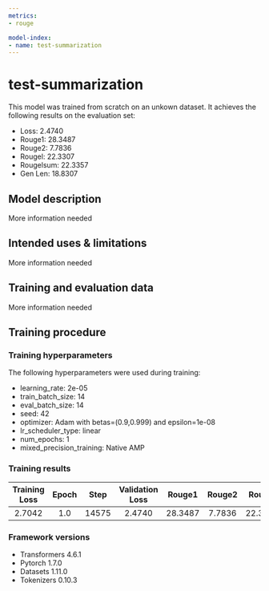 ```yaml
---
metrics:
- rouge

model-index:
- name: test-summarization
---
```


<!-- This model card has been generated automatically according to the information the Trainer had access to. You
should probably proofread and complete it, then remove this comment. -->

# test-summarization

This model was trained from scratch on an unkown dataset.
It achieves the following results on the evaluation set:
- Loss: 2.4740
- Rouge1: 28.3487
- Rouge2: 7.7836
- Rougel: 22.3307
- Rougelsum: 22.3357
- Gen Len: 18.8307

## Model description

More information needed

## Intended uses & limitations

More information needed

## Training and evaluation data

More information needed

## Training procedure

### Training hyperparameters

The following hyperparameters were used during training:
- learning_rate: 2e-05
- train_batch_size: 14
- eval_batch_size: 14
- seed: 42
- optimizer: Adam with betas=(0.9,0.999) and epsilon=1e-08
- lr_scheduler_type: linear
- num_epochs: 1
- mixed_precision_training: Native AMP

### Training results

| Training Loss | Epoch | Step  | Validation Loss | Rouge1  | Rouge2 | Rougel  | Rougelsum | Gen Len |
|:-------------:|:-----:|:-----:|:---------------:|:-------:|:------:|:-------:|:---------:|:-------:|
| 2.7042        | 1.0   | 14575 | 2.4740          | 28.3487 | 7.7836 | 22.3307 | 22.3357   | 18.8307 |


### Framework versions

- Transformers 4.6.1
- Pytorch 1.7.0
- Datasets 1.11.0
- Tokenizers 0.10.3
